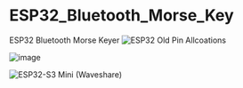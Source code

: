 # ESP32_Bluetooth_Morse_Key
ESP32 Bluetooth Morse Keyer
![ESP32](https://github.com/user-attachments/assets/087836c3-e1db-4423-b540-226bc3350d29)
Old Pin Allcoations

![image](https://github.com/user-attachments/assets/9de58483-1b51-489d-a11f-a27c6e09141f)

![ESP32-S3 Mini (Waveshare)](https://github.com/user-attachments/assets/c2824472-c702-4332-9294-2bd61cfaed84)
